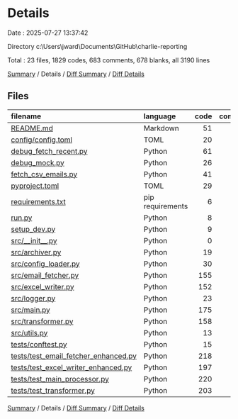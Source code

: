 # Details

Date : 2025-07-27 13:37:42

Directory c:\\Users\\jward\\Documents\\GitHub\\charlie-reporting

Total : 23 files,  1829 codes, 683 comments, 678 blanks, all 3190 lines

[Summary](results.md) / Details / [Diff Summary](diff.md) / [Diff Details](diff-details.md)

## Files
| filename | language | code | comment | blank | total |
| :--- | :--- | ---: | ---: | ---: | ---: |
| [README.md](/README.md) | Markdown | 51 | 0 | 9 | 60 |
| [config/config.toml](/config/config.toml) | TOML | 20 | 0 | 5 | 25 |
| [debug\_fetch\_recent.py](/debug_fetch_recent.py) | Python | 61 | 12 | 19 | 92 |
| [debug\_mock.py](/debug_mock.py) | Python | 26 | 3 | 8 | 37 |
| [fetch\_csv\_emails.py](/fetch_csv_emails.py) | Python | 41 | 1 | 13 | 55 |
| [pyproject.toml](/pyproject.toml) | TOML | 29 | 0 | 4 | 33 |
| [requirements.txt](/requirements.txt) | pip requirements | 6 | 11 | 1 | 18 |
| [run.py](/run.py) | Python | 8 | 8 | 4 | 20 |
| [setup\_dev.py](/setup_dev.py) | Python | 9 | 8 | 4 | 21 |
| [src/\_\_init\_\_.py](/src/__init__.py) | Python | 0 | 9 | 2 | 11 |
| [src/archiver.py](/src/archiver.py) | Python | 19 | 15 | 7 | 41 |
| [src/config\_loader.py](/src/config_loader.py) | Python | 30 | 18 | 10 | 58 |
| [src/email\_fetcher.py](/src/email_fetcher.py) | Python | 155 | 54 | 46 | 255 |
| [src/excel\_writer.py](/src/excel_writer.py) | Python | 152 | 82 | 53 | 287 |
| [src/logger.py](/src/logger.py) | Python | 23 | 9 | 10 | 42 |
| [src/main.py](/src/main.py) | Python | 175 | 71 | 58 | 304 |
| [src/transformer.py](/src/transformer.py) | Python | 158 | 89 | 48 | 295 |
| [src/utils.py](/src/utils.py) | Python | 13 | 23 | 8 | 44 |
| [tests/conftest.py](/tests/conftest.py) | Python | 15 | 38 | 7 | 60 |
| [tests/test\_email\_fetcher\_enhanced.py](/tests/test_email_fetcher_enhanced.py) | Python | 218 | 46 | 94 | 358 |
| [tests/test\_excel\_writer\_enhanced.py](/tests/test_excel_writer_enhanced.py) | Python | 197 | 61 | 90 | 348 |
| [tests/test\_main\_processor.py](/tests/test_main_processor.py) | Python | 220 | 58 | 98 | 376 |
| [tests/test\_transformer.py](/tests/test_transformer.py) | Python | 203 | 67 | 80 | 350 |

[Summary](results.md) / Details / [Diff Summary](diff.md) / [Diff Details](diff-details.md)